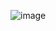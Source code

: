 
![image](https://user-images.githubusercontent.com/59153788/167384181-b6da1a66-b456-4647-a1f1-785e0738f1e8.png)


